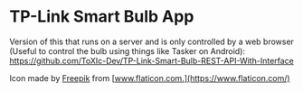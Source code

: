 # TP-Link Smart Bulb App

Version of this that runs on a server and is only controlled by a web browser (Useful to control the bulb using things like Tasker on Android): https://github.com/ToXIc-Dev/TP-Link-Smart-Bulb-REST-API-With-Interface

Icon made by [Freepik](https://www.flaticon.com/authors/freepik) from [www.flaticon.com.](https://www.flaticon.com/)
